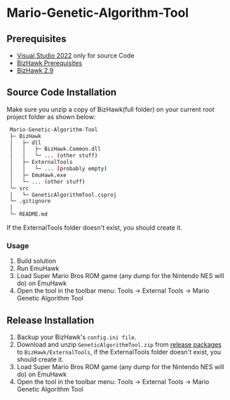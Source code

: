 # Mario-Genetic-Algorithm-Tool

<!-- GETTING STARTED -->
## Prerequisites
* [Visual Studio 2022](https://learn.microsoft.com/en-us/visualstudio/install/install-visual-studio?view=vs-2022) only for source Code
* [BizHawk Prerequisites](https://github.com/TASEmulators/BizHawk-Prereqs)
* [BizHawk 2.9](https://github.com/TASEmulators/BizHawk/releases/tag/2.9)

## Source Code Installation
Make sure you unzip a copy of BizHawk(full folder) on your current root project folder as shown below:
 ```sh
  Mario-Genetic-Algorithm-Tool
  ├─ BizHawk
  │   ├─ dll
  │   │   ├─ BizHawk.Common.dll
  │   │   └─ ... (other stuff)
  │   ├─ ExternalTools
  │   │   └─ ... (probably empty)
  │   ├─ EmuHawk.exe
  │   └─ ... (other stuff)
  └─ src
  │   └─ GeneticAlgorithmTool.csproj
  └─ .gitignore
  │
  └─ README.md
  ```
  If the ExternalTools folder doesn't exist, you should create it.
<!-- USAGE EXAMPLES -->
### Usage
1. Build solution
2. Run EmuHawk 
3. Load Super Mario Bros ROM game (any dump for the Nintendo NES will do) on EmuHawk
3. Open the tool in the toolbar menu: Tools -> External Tools -> Mario Genetic Algorithm Tool

## Release Installation
1. Backup your BizHawk's `config.ini file`.
2. Download and unzip `GeneticAlgorithmTool.zip` from [release packages](https://github.com/DanwRob/Mario-Genetic-Algorithm-Tool/tags) to `BizHawk/ExternalTools`, if the ExternalTools folder doesn't exist, you should create it.
3. Load Super Mario Bros ROM game (any dump for the Nintendo NES will do) on EmuHawk
3. Open the tool in the toolbar menu: Tools -> External Tools -> Mario Genetic Algorithm Tool
